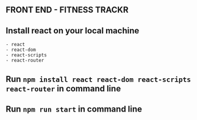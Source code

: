 ## FRONT END - FITNESS TRACKR
## Install react on your local machine
    - react
    - react-dom
    - react-scripts
    - react-router
## Run `npm install react react-dom react-scripts react-router` in command line
## Run `npm run start` in command line